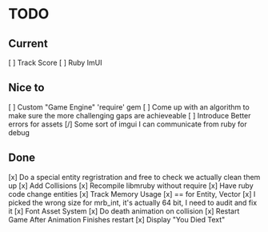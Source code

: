 # TODO

## Current

[ ] Track Score
[ ] Ruby ImUI

## Nice to

[ ] Custom "Game Engine" 'require' gem
[ ] Come up with an algorithm to make sure the more challenging gaps are achieveable
[ ] Introduce Better errors for assets
[/] Some sort of imgui I can communicate from ruby for debug

## Done

[x] Do a special entity regristration and free to check we actually clean them up
[x] Add Collisions
[x] Recompile libmruby without require
[x] Have ruby code change entities
[x] Track Memory Usage
[x] == for Entity, Vector
[x] I picked the wrong size for mrb_int, it's actually 64 bit, I need to audit and fix it
[x] Font Asset System
[x] Do death animation on collision
[x] Restart Game After Animation Finishes restart
[x] Display "You Died Text"
